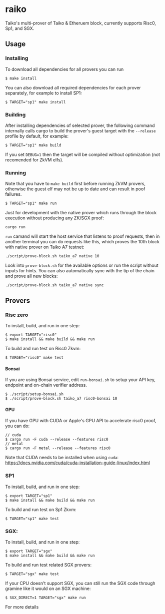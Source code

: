 # raiko

Taiko's multi-prover of Taiko & Etheruem block, currently supports Risc0, Sp1, and SGX.

## Usage

### Installing

To download all dependencies for all provers you can run

```console
$ make install
```

You can also download all required dependencies for each prover separately, for example to install SP1:

```console
$ TARGET="sp1" make install
```
### Building

After installing dependencies of selected prover, the following command internally calls cargo to build the prover's guest target with the `--release` profile by default, for example:
```console
$ TARGET="sp1" make build
```
If you set `DEBUG=1` then the target will be compiled without optimization (not recomended for ZkVM elfs).

### Running

Note that you have to `make build` first before running ZkVM provers, otherwise the guest elf may not be up to date and can result in poof failures.
```console
$ TARGET="sp1" make run
```
Just for development with the native prover which runs through the block execution without producing any ZK/SGX proof:
```
cargo run
```
`run` camand will start the host service that listens to proof requests, then in another terminal you can do requests like this, which proves the 10th block with native prover on Taiko A7 testnet:
```
./script/prove-block.sh taiko_a7 native 10
```
Look into `prove-block.sh` for the available options or run the script without inputs for hints. You can also automatically sync with the tip of the chain and prove all new blocks:

```
./script/prove-block.sh taiko_a7 native sync
```

## Provers
### Risc zero
To install, build, and run in one step:
```console
$ export TARGET="risc0" 
$ make install && make build && make run
```
To build and run test on Risc0 Zkvm:
```console
$ TARGET="risc0" make test
```
#### Bonsai
If you are using Bonsai service, edit `run-bonsai.sh` to setup your API key, endpoint and on-chain verifier address.
```console
$ ./script/setup-bonsai.sh
$ ./script/prove-block.sh taiko_a7 risc0-bonsai 10
```
#### GPU
If you have GPU with CUDA or Apple's GPU API to accelerate risc0 proof, you can do:

```console
// cuda
$ cargo run -F cuda --release --features risc0
// metal
$ cargo run -F metal --release --features risc0
```

Note that CUDA needs to be installed when using `cuda`: https://docs.nvidia.com/cuda/cuda-installation-guide-linux/index.html

### SP1
To install, build, and run in one step:
```console
$ export TARGET="sp1" 
$ make install && make build && make run
```
To build and run test on Sp1 Zkvm:
```console
$ TARGET="sp1" make test
```

### SGX:
To install, build, and run in one step:
```console
$ export TARGET="sgx" 
$ make install && make build && make run
```
To build and run test related SGX provers:
```console
$ TARGET="sgx" make test
```
If your CPU doesn't support SGX, you can still run the SGX code through gramine like it would on an SGX machine:

```console
$ SGX_DIRECT=1 TARGET="sgx" make run
```
For more details 